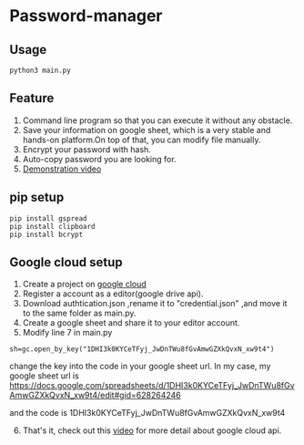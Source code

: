 # Password-manager
## Usage
```
python3 main.py
```
## Feature
1. Command line program so that you can execute it without any obstacle.
2. Save your information on google sheet, which is a very stable and hands-on platform.On top of that, you can modify file manually.
3. Encrypt your password with hash.
4. Auto-copy password you are looking for.
5. [Demonstration video](https://youtu.be/g_DK2DOiSII)

## pip setup
```
pip install gspread
pip install clipboard
pip install bcrypt
```
## Google cloud setup
1. Create a project on [google cloud](https://cloud.google.com/)
2. Register a account as a editor(google drive api).
3. Download authtication.json ,rename it to "credential.json" ,and move it to the same folder as main.py.
4. Create a google sheet and share it to your editor account.
4. Modify line 7 in main.py
```
sh=gc.open_by_key("1DHI3k0KYCeTFyj_JwDnTWu8fGvAmwGZXkQvxN_xw9t4")
```
change the key into the code in your google sheet url.
In my case, my google sheet url is https://docs.google.com/spreadsheets/d/1DHI3k0KYCeTFyj_JwDnTWu8fGvAmwGZXkQvxN_xw9t4/edit#gid=628264246

and the code is 1DHI3k0KYCeTFyj_JwDnTWu8fGvAmwGZXkQvxN_xw9t4


6. That's it, check out this [video](https://www.youtube.com/watch?v=T1vqS1NL89E&t=307s) for more detail about google cloud api.
